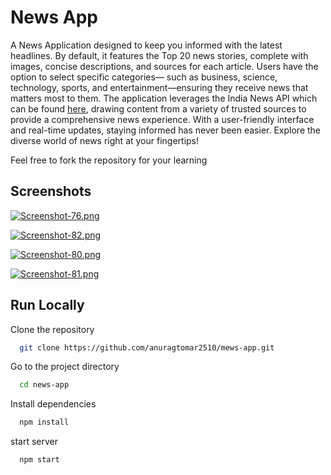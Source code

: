 
# News App

A News Application designed to keep you informed with the latest headlines. By default, it features the Top 20 news stories, complete with images, concise descriptions, and sources for each article. Users have the option to select specific categories— such as business, science, technology, sports, and entertainment—ensuring they receive news that matters most to them. The application leverages the India News API which can be found [here](https://newsapi.org/s/india-news-api), drawing content from a variety of trusted sources to provide a comprehensive news experience. With a user-friendly interface and real-time updates, staying informed has never been easier. Explore the diverse world of news right at your fingertips!



Feel free to fork the repository for your learning




## Screenshots

[![Screenshot-76.png](https://i.postimg.cc/YC3k9wc6/Screenshot-76.png)](https://postimg.cc/pmp3G4Lr)

[![Screenshot-82.png](https://i.postimg.cc/rF2LNpMG/Screenshot-82.png)](https://postimg.cc/Jtxg1Myt)

[![Screenshot-80.png](https://i.postimg.cc/tgJ04ZNb/Screenshot-80.png)](https://postimg.cc/qNPDm7FD)

[![Screenshot-81.png](https://i.postimg.cc/4yb25sQw/Screenshot-81.png)](https://postimg.cc/0KjC5g3J)









## Run Locally


Clone the repository

```bash
  git clone https://github.com/anuragtomar2510/mews-app.git
```

Go to the project directory

```bash
  cd news-app
```


Install dependencies

```bash
  npm install
```

start server 

```bash
  npm start
```

```
  

